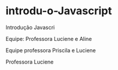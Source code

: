 # introdu-o-Javascript

Introdução Javascri

Equipe: Professora Luciene e  Aline 

Equipe professora Priscila e Luciene

Professora Luciene
